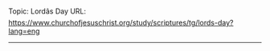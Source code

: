 Topic: Lordâs Day
URL: https://www.churchofjesuschrist.org/study/scriptures/tg/lords-day?lang=eng

---

